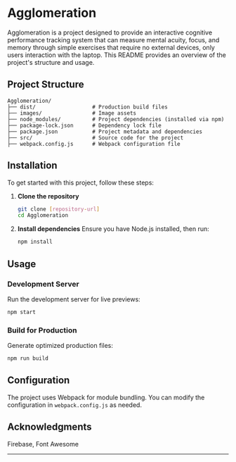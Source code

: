 # Agglomeration

Agglomeration is a project designed to provide an interactive cognitive performance tracking system that can measure mental acuity, focus, and memory through simple exercises that require no external devices, only users interaction with the laptop. This README provides an overview of the project's structure and usage.

## Project Structure

```
Agglomeration/
├── dist/                  # Production build files
├── images/                # Image assets
├── node_modules/          # Project dependencies (installed via npm)
├── package-lock.json      # Dependency lock file
├── package.json           # Project metadata and dependencies
├── src/                   # Source code for the project
├── webpack.config.js      # Webpack configuration file
```

## Installation

To get started with this project, follow these steps:

1. **Clone the repository**
   ```bash
   git clone [repository-url]
   cd Agglomeration
   ```

2. **Install dependencies**
   Ensure you have Node.js installed, then run:
   ```bash
   npm install
   ```

## Usage

### Development Server
Run the development server for live previews:
```bash
npm start
```

### Build for Production
Generate optimized production files:
```bash
npm run build
```

## Configuration
The project uses Webpack for module bundling. You can modify the configuration in `webpack.config.js` as needed.

## Acknowledgments
Firebase, Font Awesome

---
